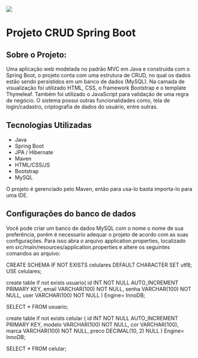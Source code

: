 <img src="https://img.shields.io/badge/STATUS-CONCLUÍDO-green"/>

# Projeto CRUD Spring Boot

## Sobre o Projeto:

Uma aplicação web modelada no padrão MVC em Java e construída com o Spring Boot, o projeto conta com uma estrutura de CRUD, no qual os dados estão sendo persistidos em um banco de dados (MySQL). Na camada de visualização foi utilizado HTML, CSS, o framework Bootstrap e o template Thymeleaf.  Também foi utilizado o JavaScript para validação de uma regra de negócio. O sistema possui outras funcionalidades como, tela de login/cadastro, criptografia de dados do usuário, entre outras.
 
## Tecnologias Utilizadas

- Java
- Spring Boot
- JPA / Hibernate
- Maven
- HTML/CSS/JS
- Bootstrap
- MySQL

O projeto é gerenciado pelo Maven, então para usa-lo basta importa-lo para uma IDE.

## Configurações do banco de dados
Você pode criar um banco de dados MySQL com o nome o nome de sua preferência, porém é necessario adequar o projeto de acordo com as suas configurações. Para isso abra o arquivo application.properties, localizado em src/main/resources/application.properties e altere os seguintes comandos ao arquivo:

 
CREATE SCHEMA IF NOT EXISTS celulares DEFAULT CHARACTER SET utf8;
USE celulares;

create table if not exists usuario(
	 id INT NOT NULL AUTO_INCREMENT PRIMARY KEY,
     email VARCHAR(100) NOT NULL,
     senha VARCHAR(100) NOT NULL,
     user VARCHAR(100) NOT NULL
) Engine= InnoDB;

SELECT * FROM usuario;

create table if not exists celular (
	id INT NOT NULL AUTO_INCREMENT PRIMARY KEY,
    modelo VARCHAR(100) NOT NULL,
    cor VARCHAR(100),
    marca VARCHAR(100) NOT NULL,
    preco  DECIMAL(10, 2) NULL
) Engine= InnoDB;

SELECT * FROM celular;
